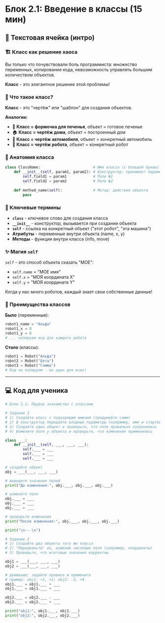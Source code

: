 # Блок 2.1: Введение в классы (15 мин)

## 📖 Текстовая ячейка (интро)

### 🏗️ Класс как решение хаоса

Вы только что почувствовали боль программиста: множество переменных, копирование кода, невозможность управлять большим количеством объектов.

**Класс** - это элегантное решение этой проблемы!

### 🧠 Что такое класс?

**Класс** - это "чертёж" или "шаблон" для создания объектов.

**Аналогии:**
- 🍪 **Класс = формочка для печенья**, объект = готовое печенье
- 🏠 **Класс = чертёж дома**, объект = построенный дом  
- 🚗 **Класс = чертёж автомобиля**, объект = конкретный автомобиль
- 🤖 **Класс = чертёж робота**, объект = конкретный робот

### 📝 Анатомия класса

```python
class ClassName:                        # Имя класса (с большой буквы)
    def __init__(self, param1, param2): # Конструктор: принимает параметры
        self.field1 = param1            # Поле №1
        self.field2 = param2            # Поле №2
    
    def method_name(self):              # Метод: действие объекта
        pass
```

### 🔑 Ключевые термины

- **`class`** - ключевое слово для создания класса
- **`__init__`** - конструктор, вызывается при создании объекта
- **`self`** - ссылка на конкретный объект ("этот робот", "эта машина")
- **Атрибуты** - переменные внутри объекта (name, x, y)
- **Методы** - функции внутри класса (info, move)

### ✨ Магия `self`

`self` - это способ объекта сказать "МОЕ":
- `self.name` = "МОЕ имя"
- `self.x` = "МОЯ координата X"
- `self.y` = "МОЯ координата Y"

Когда у нас много роботов, каждый знает свои собственные данные!

### 🚀 Преимущества классов

**Было** (переменные):
```python
robot1_name = "Альфа"
robot1_x = 0
robot1_y = 0
# ... копируем код для каждого робота
```

**Стало** (классы):
```python
robot1 = Robot("Альфа")
robot2 = Robot("Бета")  
robot3 = Robot("Гамма")
# Код не копируем - он один для всех!
```

---

## 💻 Код для ученика

```python
# Блок 2.1: Первое знакомство с классами

# Задание 1
# 1) Создайте класс с подходящим именем (придумайте сами)
# 2) В конструктор передайте входные параметры (например, имя и стартовые координаты)
# 3) Создайте один объект и проверьте, что поля правильно сохранились
# 4) Измените поля у объекта и проверьте, что изменения применились

class ___:
    def __init__(self, ___, ___, ___):
        self.___ = ___
        self.___ = ___
        self.___ = ___

# создайте объект
obj = ___(___, ___, ___)

# выведите значения полей
print("До изменения:", obj.___, obj.___, obj.___)

# измените поля
obj.___ = ___
obj.___ = ___
obj.___ = ___

# проверьте изменения
print("После изменения:", obj.___, obj.___, obj.___)

print("\n---\n")

# Задание 2
# 1) Создайте два объекта того же класса
# 2) "Передвиньте" их, изменив числовые поля (например, координаты)
# 3) Проверьте, что итоговые значения корректны

obj1 = ___(___, ___, ___)
obj2 = ___(___, ___, ___)

# движение: задайте правила и примените
# пример: obj1: +2, +1; obj2: -3, +4
obj1.___ = obj1.___ + ___
obj1.___ = obj1.___ + ___

obj2.___ = obj2.___ - ___
obj2.___ = obj2.___ + ___

print("obj1:", obj1.___, obj1.___)
print("obj2:", obj2.___, obj2.___)
```
